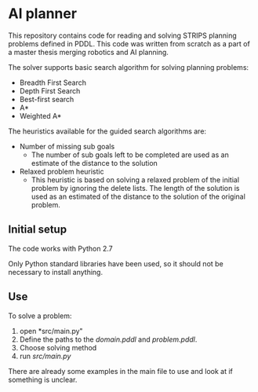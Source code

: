 # AI planner
This repository contains code for reading and solving STRIPS planning problems defined in PDDL. This code was written from scratch as a part of a master thesis merging robotics and AI planning.

The solver supports basic search algorithm for solving planning problems:
* Breadth First Search
* Depth First Search
* Best-first search
* A*
* Weighted A*

The heuristics available for the guided search algorithms are:
* Number of missing sub goals
  * The number of sub goals left to be completed are used as an estimate of the distance to the solution
* Relaxed problem heuristic
  * This heuristic is based on solving a relaxed problem of the initial problem by ignoring the delete lists. The length of the solution is used as an estimated of the distance to the solution of the original problem.

## Initial setup
The code works with Python 2.7

Only Python standard libraries have been used, so it should not be necessary to install anything.

## Use
To solve a problem:
1. open *src/main.py"
2. Define the paths to the *domain.pddl* and *problem.pddl*.
3. Choose solving method
4. run *src/main.py*

There are already some examples in the main file to use and look at if something is unclear.
